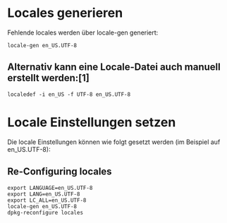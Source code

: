 
# Locales generieren

Fehlende locales werden über locale-gen generiert:

	locale-gen en_US.UTF-8

## Alternativ kann eine Locale-Datei auch manuell erstellt werden:[1]

	localedef -i en_US -f UTF-8 en_US.UTF-8

# Locale Einstellungen setzen

Die locale Einstellungen können wie folgt gesetzt werden (im Beispiel auf en_US.UTF-8): 

## Re-Configuring locales

	export LANGUAGE=en_US.UTF-8
	export LANG=en_US.UTF-8
	export LC_ALL=en_US.UTF-8
	locale-gen en_US.UTF-8
	dpkg-reconfigure locales
